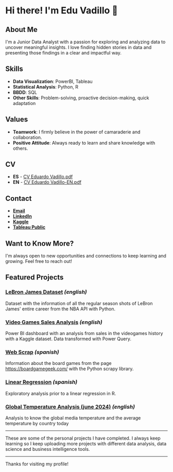 # Hi there! I'm Edu Vadillo 👋

## About Me
I'm a Junior Data Analyst with a passion for exploring and analyzing data to uncover meaningful insights. I love finding hidden stories in data and presenting those findings in a clear and impactful way.

## Skills
- **Data Visualization**: PowerBI, Tableau
- **Statistical Analysis**: Python, R
- **BBDD**: SQL
- **Other Skills**: Problem-solving, proactive decision-making, quick adaptation

## Values
- **Teamwork**: I firmly believe in the power of camaraderie and collaboration.
- **Positive Attitude**: Always ready to learn and share knowledge with others.

## CV
- **ES** - [CV Eduardo Vadillo.pdf](https://github.com/user-attachments/files/15980110/CV.Eduardo.Vadillo.pdf)
- **EN** - [CV Eduardo Vadillo-EN.pdf](https://github.com/user-attachments/files/16027797/CV.Eduardo.Vadillo-EN.pdf)

  
## Contact
- [**Email**](eduvadillo.garcia@gmail.com)
- [**LinkedIn**](https://www.linkedin.com/in/eduvadillogarcia)
- [**Kaggle**](https://www.kaggle.com/eduvadillo)
- [**Tableau Public**](https://public.tableau.com/app/profile/edu.vadillo/vizzes)

## Want to Know More?
I'm always open to new opportunities and connections to keep learning and growing. Feel free to reach out!

## Featured Projects

### [LeBron James Dataset](https://www.kaggle.com/datasets/eduvadillo/lebron-james-career-shots) *(english)*
Dataset with the information of all the regular season shots of LeBron James' entire career from the NBA API with Python.

### [Video Games Sales Analysis](https://app.powerbi.com/view?r=eyJrIjoiNDAwY2ViMDAtNDY2Mi00YmYwLWE2OTgtOWY5NmIzNTNlMTJjIiwidCI6ImFhODQyZjU4LTgwZGUtNGFlNC04YjMxLWNlZmE4N2MwODkyNCIsImMiOjl9) *(english)*
Power BI dashboard with an analysis from sales in the videogames history with a Kaggle dataset. Data transformed with Power Query. 

### [Web Scrap](https://github.com/vadillo86/Web-Scrap) *(spanish)*
Information about the board games from the page https://boardgamegeek.com/ with the Python scrapy library. 

### [Linear Regression](https://github.com/vadillo86/Linear-regression?tab=readme-ov-file) *(spanish)*
Exploratory analysis prior to a linear regression in R.

### [Global Temperature Analysis (june 2024)](https://www.kaggle.com/code/eduvadillo/global-temperature-analysis-june-2024) *(english)*
Analysis to know the global media temperature and the average temperature by country today

---

These are some of the personal projects I have completed.
I always keep learning so I keep uploading more projects with different data analysis, data science and business intelligence tools.

---
Thanks for visiting my profile!

